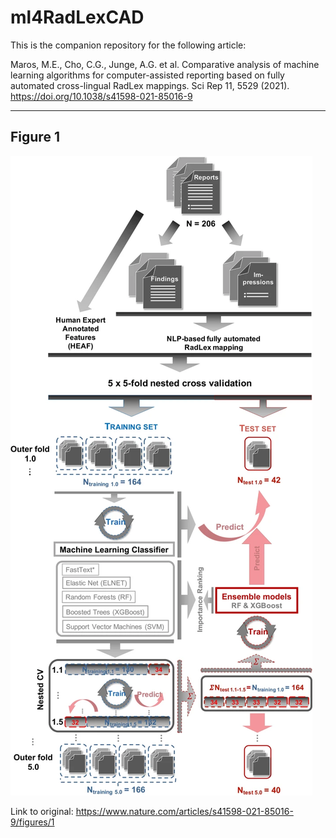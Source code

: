 # ml4RadLexCAD

This is the companion repository for the following article: 

Maros, M.E., Cho, C.G., Junge, A.G. et al. Comparative analysis of machine learning algorithms for computer-assisted reporting based on fully automated cross-lingual RadLex mappings. Sci Rep 11, 5529 (2021). https://doi.org/10.1038/s41598-021-85016-9

--- 

## Figure 1
![Figure 1 | Scientific Reports](https://github.com/mematt/ml4RadLexCAD/blob/master/fig/41598_2021_85016_Fig1.png)

Link to original: https://www.nature.com/articles/s41598-021-85016-9/figures/1

